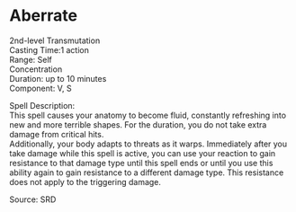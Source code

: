 # Aberrate
2nd-level Transmutation<br>
Casting Time:1 action<br>
Range: Self<br>
Concentration<br>
Duration: up to 10 minutes<br>
Component: V, S

Spell Description:<br>
This spell causes your anatomy to become fluid, constantly refreshing into new and more terrible shapes. For the duration, you do not take extra damage from critical hits.<br>Additionally, your body adapts to threats as it warps. Immediately after you take damage while this spell is active, you can use your reaction to gain resistance to that damage type until this spell ends or until you use this ability again to gain resistance to a different damage type. This resistance does not apply to the triggering damage.

Source: SRD